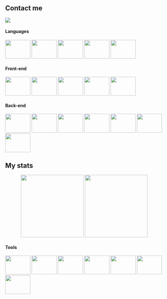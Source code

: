 ## Contact me
<div>
 <a href="https://www.linkedin.com/in/marcelo-kodaira-de-almeida-434571252/" target="_blank">
 <img src="https://img.shields.io/badge/LinkedIn-0077B5?style=for-the-badge&logo=linkedin&logoColor=white" target="_blank"/>
</a>
 

#### Languages
<div>
<img height="60" width="80" src="https://cdn.jsdelivr.net/gh/devicons/devicon/icons/html5/html5-plain-wordmark.svg" />
<img height="60" width="80" src="https://cdn.jsdelivr.net/gh/devicons/devicon/icons/css3/css3-plain-wordmark.svg" />
<img height="60" width="80" src="https://cdn.jsdelivr.net/gh/devicons/devicon/icons/javascript/javascript-original.svg" />
<img height="60" width="80" src="https://cdn.jsdelivr.net/gh/devicons/devicon/icons/typescript/typescript-original.svg" />
<img height="60" width="80" src="https://cdn.jsdelivr.net/gh/devicons/devicon/icons/python/python-original.svg" />
 
</div>

#### Front-end
<div>
 <img height="60" width="80" src="https://cdn.jsdelivr.net/gh/devicons/devicon/icons/react/react-original.svg" />
 <img height="60" width="80" src="https://cdn.jsdelivr.net/gh/devicons/devicon/icons/materialui/materialui-original.svg" />
 <img height="60" width="80" src="https://cdn.jsdelivr.net/gh/devicons/devicon/icons/redux/redux-original.svg" />
 <img height="60" width="80" src="https://cdn.jsdelivr.net/gh/devicons/devicon/icons/tailwindcss/tailwindcss-plain.svg" />
 <img height="60" width="80" src="https://cdn.jsdelivr.net/gh/devicons/devicon/icons/sass/sass-original.svg" />
</div>

#### Back-end
<div>
 <img height="60" width="80" src="https://cdn.jsdelivr.net/gh/devicons/devicon/icons/postgresql/postgresql-original.svg" />
 <img height="60" width="80" src="https://cdn.jsdelivr.net/gh/devicons/devicon/icons/mysql/mysql-plain.svg" />
 <img height="60" width="80" src="https://cdn.jsdelivr.net/gh/devicons/devicon/icons/nodejs/nodejs-original.svg" />
 <img height="60" width="80" src="https://cdn.jsdelivr.net/gh/devicons/devicon/icons/express/express-original-wordmark.svg" />
 <img height="60" width="80" src="https://cdn.jsdelivr.net/gh/devicons/devicon/icons/yarn/yarn-original-wordmark.svg" />
 <img height="60" width="80" src="https://cdn.jsdelivr.net/gh/devicons/devicon/icons/jest/jest-plain.svg" />
 <img height="60" width="80" src="https://cdn.jsdelivr.net/gh/devicons/devicon/icons/django/django-plain.svg" />
</div>

## My stats
<div align="center">
 <img height="200em"  src="https://github-readme-stats.vercel.app/api?username=marcelo-kodaira&count_private=true&show_icons=true&theme=codeSTACKr" />
 <img height="200em"  src="https://github-readme-stats.vercel.app/api/top-langs/?username=marcelo-kodaira&theme=codeSTACKr&langs_count=3" />
</div>
          

#### Tools
<div>
 <img height="60" width="80" src="https://cdn.jsdelivr.net/gh/devicons/devicon/icons/docker/docker-plain-wordmark.svg" />
 <img height="60" width="80" src="https://cdn.jsdelivr.net/gh/devicons/devicon/icons/anaconda/anaconda-original.svg" />
 <img height="60" width="80" src="https://cdn.jsdelivr.net/gh/devicons/devicon/icons/git/git-plain.svg" />
 <img height="60" width="80" src="https://cdn.jsdelivr.net/gh/devicons/devicon/icons/github/github-original.svg" />
 <img height="60" width="80" src="https://cdn.jsdelivr.net/gh/devicons/devicon/icons/trello/trello-plain.svg" />
 <img height="60" width="80" src="https://cdn.jsdelivr.net/gh/devicons/devicon/icons/jira/jira-plain.svg" />
 <img height="60" width="80" src="https://cdn.jsdelivr.net/gh/devicons/devicon/icons/slack/slack-original.svg" />             
</div>
